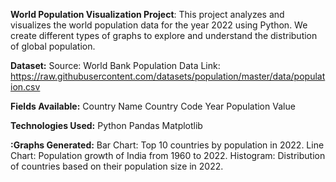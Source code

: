 **World Population Visualization Project**:
This project analyzes and visualizes the world population data for the year 2022 using Python.
We create different types of graphs to explore and understand the distribution of global population.

**Dataset:**
Source: World Bank Population Data
Link: https://raw.githubusercontent.com/datasets/population/master/data/population.csv

**Fields Available:**
Country Name
Country Code
Year
Population Value

**Technologies Used:**
Python
Pandas
Matplotlib

**:Graphs Generated:**
Bar Chart: Top 10 countries by population in 2022.
Line Chart: Population growth of India from 1960 to 2022.
Histogram: Distribution of countries based on their population size in 2022.
